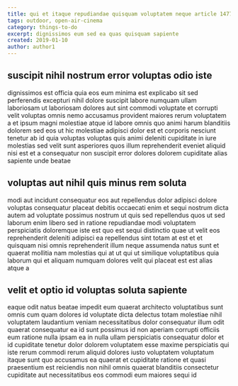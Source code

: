 ```yaml
---
title: qui et itaque repudiandae quisquam voluptatem neque article 1477
tags: outdoor, open-air-cinema
category: things-to-do
excerpt: dignissimos eum sed ea quas quisquam sapiente
created: 2019-01-10
author: author1
---
```


## suscipit nihil nostrum error voluptas odio iste

dignissimos est officia quia eos eum minima est explicabo sit sed perferendis excepturi nihil dolore suscipit labore numquam ullam laboriosam ut laboriosam dolores aut sint commodi voluptate et corrupti velit voluptas omnis nemo accusamus provident maiores rerum voluptatem a et ipsum magni molestiae atque id labore omnis quo animi harum blanditiis dolorem sed eos ut hic molestiae adipisci dolor est et corporis nesciunt tenetur ab id quia voluptas voluptas quis animi deleniti cupiditate in iure molestias sed velit sunt asperiores quos illum reprehenderit eveniet aliquid nisi est et a consequatur non suscipit error dolores dolorem cupiditate alias sapiente unde beatae

## voluptas aut nihil quis minus rem soluta

modi aut incidunt consequatur eos aut repellendus dolor adipisci dolore voluptas consequatur placeat debitis occaecati enim et sequi nostrum dicta autem ad voluptate possimus nostrum ut quis sed repellendus quos ut sed laborum enim libero sed in ratione repudiandae modi voluptatem perspiciatis doloremque iste est quo est sequi distinctio quae ut velit eos reprehenderit deleniti adipisci ea repellendus sint totam at est et et quisquam nisi omnis reprehenderit illum neque assumenda natus sunt et quaerat mollitia nam molestias qui at ut qui ut similique voluptatibus quia laborum qui et aliquam numquam dolores velit qui placeat est est alias atque a

## velit et optio id voluptas soluta sapiente

eaque odit natus beatae impedit eum quaerat architecto voluptatibus sunt omnis cum quam dolores id voluptate dicta delectus totam molestiae nihil voluptatem laudantium veniam necessitatibus dolor consequatur illum odit quaerat consequatur ea id sunt possimus id non aperiam corrupti officiis eum ratione nulla ipsam ea in nulla ullam perspiciatis consequatur dolor et id cupiditate tenetur dolor dolorem voluptatem esse maxime perspiciatis qui iste rerum commodi rerum aliquid dolores iusto voluptatem voluptatum itaque sunt quo accusamus ea quaerat et cupiditate ratione et quasi praesentium est reiciendis non nihil omnis quaerat blanditiis consectetur cupiditate aut necessitatibus eos commodi eum maiores sequi id
